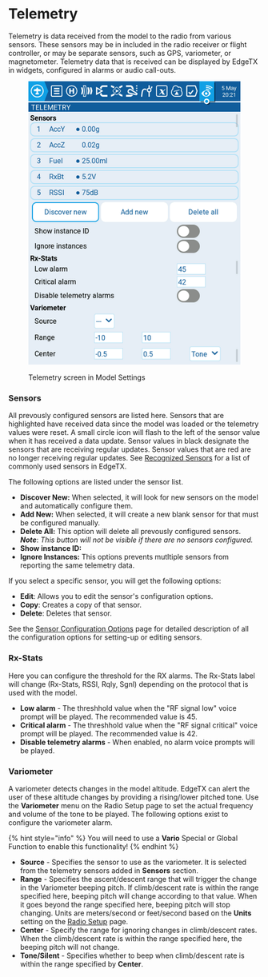 # Telemetry

Telemetry is data received from the model to the radio from various sensors. These sensors may be in included in the radio receiver or flight controller, or may be separate sensors, such as GPS, variometer, or magnetometer. Telemetry data that is received can be displayed by EdgeTX in widgets, configured in alarms or audio call-outs.

<figure><img src="../../../../.gitbook/assets/telemetry.png" alt=""><figcaption><p>Telemetry screen in Model Settings</p></figcaption></figure>

### **Sensors**

All prevously configured sensors are listed here. Sensors that are highlighted have received data since the model was loaded or the telemetry values were reset. A small circle icon will flash to the left of the sensor value when it has received a data update. Sensor values in black designate the sensors that are receiving regular updates. Sensor values that are red are no longer receiving regular updates. See [Recognized Sensors](../../../../b-and-w-radios/model-select/telemetry/common-telemetry-sensors.md) for a list of commonly used sensors in EdgeTX.

The following options are listed under the sensor list.

* **Discover New:** When selected, it will look for new sensors on the model and automatically configure them.&#x20;
* **Add New:** When selected, it will create a new blank sensor for that must be configured manually.&#x20;
* **Delete All:** This option will delete all prevously configured sensors. _**Note**_: _This button will not be visible if there are no sensors configured._
* **Show instance ID:**
* **Ignore Instances:** This options prevents mutltiple sensors from reporting the same telemetry data.

If you select a specific sensor, you will get the following options:&#x20;

* **Edit**: Allows you to edit the sensor's configuration options.
* **Copy**: Creates a copy of that sensor.
* **Delete**: Deletes that sensor.

See the [Sensor Configuration Options](sensor-configuration-options.md) page for detailed description of all the configuration options for setting-up or editing sensors.

### **Rx-Stats**

Here you can configure the threshold for the RX alarms. The Rx-Stats label will change (Rx-Stats, RSSI, Rqly, Sgnl) depending on the protocol that is used with the model.

* **Low alarm** - The threshhold value when the "RF signal low" voice prompt will be played. The recommended value is 45.
* **Critical alarm** - The threshhold value when the "RF signal critical" voice prompt will be played. The recommended value is 42.
* **Disable telemetry alarms** - When enabled, no alarm voice prompts will be played.

### **Variometer**

A variometer detects changes in the model altitude.  EdgeTX can alert the user of these altitude changes by providing a rising/lower pitched tone. Use the **Variometer** menu on the Radio Setup page to set the actual frequency and volume of the tone to be played. The following options exist to configure the variometer alarm.

{% hint style="info" %}
You will need to use a **Vario** Special or Global Function to enable this functionality!
{% endhint %}

* **Source** - Specifies the sensor to use as the variometer. It is selected from the telemetry sensors added in **Sensors** section.
* **Range** - Specifies the ascent/descent range that will trigger the change in the Variometer beeping pitch. If climb/descent rate is within the range specified here, beeping pitch will change according to that value. When it goes beyond the range specified here, beeping pitch will stop changing. Units are meters/second or feet/second based on the **Units** setting on the [Radio Setup](../../radio-settings/radio-setup/) page.
* **Center** - Specify the range for ignoring changes in climb/descent rates. When the climb/descent rate is within the range specified here, the beeping pitch will not change.
* **Tone/Silent** - Specifies whether to beep when climb/descent rate is within the range specified by **Center**.
